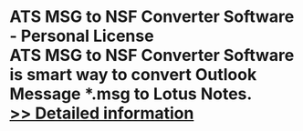 # ATS MSG to NSF Converter Software - Personal License<br />ATS MSG to NSF Converter Software is smart way to convert Outlook Message *.msg to Lotus Notes.<br />[>> Detailed information](https://secure.shareit.com/shareit/product.html?productid=300778234&affiliateid=200057808)